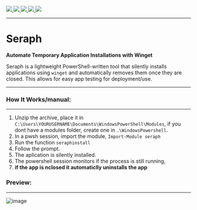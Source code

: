 <p>
  <a href="https://github.com/nodev7/Seraph/stargazers">
    <img src="https://img.shields.io/github/stars/nodev7/Seraph?style=social">
  </a>
  <a href="https://github.com/nodev7/Seraph/releases/latest">
    <img src="https://img.shields.io/github/v/release/nodev7/seraph?include_prereleases">
  </a>
  <a href="https://github.com/nodev7/Seraph/releases">
    <img src="https://img.shields.io/github/downloads/nodev7/seraph/total.svg">
  </a>
  <a href="https://github.com/nodev7/Seraph/issues?q=is%3Aissue+is%3Aclosed">
    <img src="https://img.shields.io/github/issues-closed/nodev7/seraph">
  </a>
  <a href="https://github.com/nodev7/Seraph/commits/main">
    <img src="https://img.shields.io/github/commit-activity/m/nodev7/seraph">
  </a>
</p>

---

# Seraph  
**Automate Temporary Application Installations with Winget**  

Seraph is a lightweight PowerShell-written tool that silently installs applications using `winget` and automatically removes them once they are closed. This allows for easy app testing for deployment/use.

---

### How It Works/manual:
---
1. Unzip the archive, place it in `C:\Users\YOURUSERNAME\Documents\WindowsPowerShell\Modules`, if you dont have a modules folder, create one in `.\WindowsPowershell`.
2. In a pwsh session, import the module, `Import-Module seraph`
3. Run the function `seraphinstall`
4. Follow the prompt.
6. The aplication is silently installed.
7. The powershell session monitors if the process is still running,
8. **if the app is nclosed it automaticlly uninstalls the app**

### Preview:
---
![image](https://github.com/user-attachments/assets/7bab10a0-d832-4b60-a5af-a8f92064e786)

